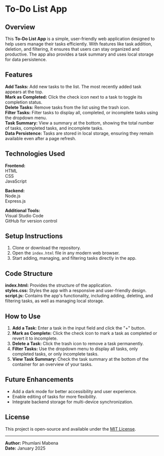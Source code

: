 # **To-Do List App**

## **Overview**
This **To-Do List App** is a simple, user-friendly web application designed to help users manage their tasks efficiently. With features like task addition, deletion, and filtering, it ensures that users can stay organized and productive. The app also provides a task summary and uses local storage for data persistence.

## **Features**
**Add Tasks:** Add new tasks to the list. The most recently added task appears at the top.  
**Mark as Completed:** Click the check icon next to a task to toggle its completion status.  
**Delete Tasks:** Remove tasks from the list using the trash icon.  
**Filter Tasks:** Filter tasks to display all, completed, or incomplete tasks using the dropdown menu.  
**Task Summary:** View a summary at the bottom, showing the total number of tasks, completed tasks, and incomplete tasks.  
**Data Persistence:** Tasks are stored in local storage, ensuring they remain available even after a page refresh.

## **Technologies Used**
**Frontend:**  
HTML  
CSS  
JavaScript  

**Backend:**  
Node.js  
Express.js  

**Additional Tools:**  
Visual Studio Code  
GitHub for version control

## **Setup Instructions**
1. Clone or download the repository.
2. Open the `index.html` file in any modern web browser.
3. Start adding, managing, and filtering tasks directly in the app.

## **Code Structure**
**index.html:** Provides the structure of the application.  
**styles.css:** Styles the app with a responsive and user-friendly design.  
**script.js:** Contains the app's functionality, including adding, deleting, and filtering tasks, as well as managing local storage.

## **How to Use**
1. **Add a Task:** Enter a task in the input field and click the "+" button.  
2. **Mark as Complete:** Click the check icon to mark a task as completed or revert it to incomplete.  
3. **Delete a Task:** Click the trash icon to remove a task permanently.  
4. **Filter Tasks:** Use the dropdown menu to display all tasks, only completed tasks, or only incomplete tasks.  
5. **View Task Summary:** Check the task summary at the bottom of the container for an overview of your tasks.

## **Future Enhancements**
- Add a dark mode for better accessibility and user experience.  
- Enable editing of tasks for more flexibility.  
- Integrate backend storage for multi-device synchronization.  

## **License**
This project is open-source and available under the [MIT License](LICENSE).

---
**Author:** Phumlani Mabena  
**Date:** January 2025
